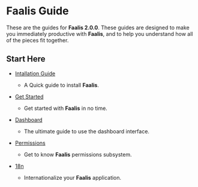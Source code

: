 # Faalis Guide
These are the guides for **Faalis 2.0.0**. These guides are designed to make you immediately productive with **Faalis**, and to help you understand how all of the pieces fit together.

## Start Here

* [Intallation Guide](file.installation.html)
  * A Quick guide to install **Faalis**.

* [Get Started](file.get_started.html)
  * Get started with **Faalis** in no time.

* [Dashboard](file.dashboard.html)
  * The ultimate guide to use the dashboard interface.

* [Permissions](file.permissions.html)
  * Get to know **Faalis** permissions subsystem.

* [18n](file.I18n.html)
  * Internationalize your **Faalis** application.
